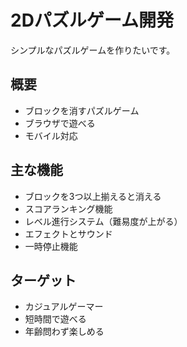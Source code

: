 # 2Dパズルゲーム開発

シンプルなパズルゲームを作りたいです。

## 概要
- ブロックを消すパズルゲーム
- ブラウザで遊べる
- モバイル対応

## 主な機能
- ブロックを3つ以上揃えると消える
- スコアランキング機能
- レベル進行システム（難易度が上がる）
- エフェクトとサウンド
- 一時停止機能

## ターゲット
- カジュアルゲーマー
- 短時間で遊べる
- 年齢問わず楽しめる